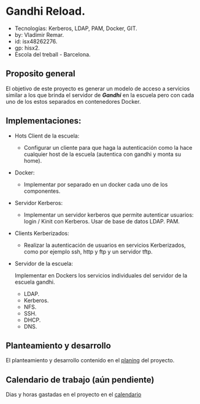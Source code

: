 # Gandhi Reload.

- Tecnologías: Kerberos, LDAP, PAM, Docker, GIT.
- by: Vladimir Remar.
- id: isx48262276.
- gp: hisx2.
- Escola del treball - Barcelona.


## Proposito general

El objetivo de este proyecto es generar un modelo de acceso a servicios 
similar a los que brinda el servidor de  ***Gandhi*** en la escuela pero 
con cada uno de los estos separados en contenedores Docker.
 

## Implementaciones:

- Hots Client de la escuela:
	- Configurar un cliente para que haga la autenticación como la hace
cualquier host de la escuela (autentica con gandhi y monta su home).

- Docker:
	- Implementar por separado en un docker cada uno de los componentes.

- Servidor Kerberos:
	- Implementar un servidor kerberos que permite autenticar usuarios:
login / Kinit con Kerberos. Usar de base de datos LDAP. PAM.

- Clients Kerberizados:

	- Realizar la autenticación de usuarios en servicios Kerberizados, como por
ejemplo ssh, http y ftp y un servidor tftp.

- Servidor de la escuela:

	Implementar en Dockers los servicios individuales del servidor de
	la escuela gandhi.

	- LDAP.
	- Kerberos.
	- NFS.
	- SSH.
	- DHCP.
	- DNS.

## Planteamiento y desarrollo

El planteamiento y desarrollo contenido en el [planing](https://gitlab.com/vladimir-remar/Gandhi.Reload/blob/master/Documentacion/Planing_proyecto.md) del proyecto.

## Calendario de trabajo (aún pendiente)

Dias y horas gastadas en el proyecto en el [calendario](https://gitlab.com/vladimir-remar/Gandhi.Reload/blob/master/Documentacion/calendari.md)
